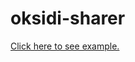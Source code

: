 # oksidi-sharer

[Click here to see example.](https://ciantic.github.io/oksidi-sharer-stencil/public/)
